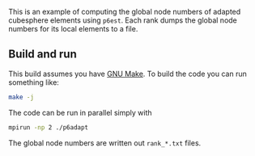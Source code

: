 This is an example of computing the global node numbers of adapted cubesphere
elements using `p6est`.  Each rank dumps the global node numbers for its local
elements to a file.

## Build and run

This build assumes you have [GNU Make][1].  To build the code you can run
something like:
```sh
make -j
```

The code can be run in parallel simply with
```sh
mpirun -np 2 ./p6adapt
```
The global node numbers are written out `rank_*.txt` files.

[1]: https://www.gnu.org/software/make
